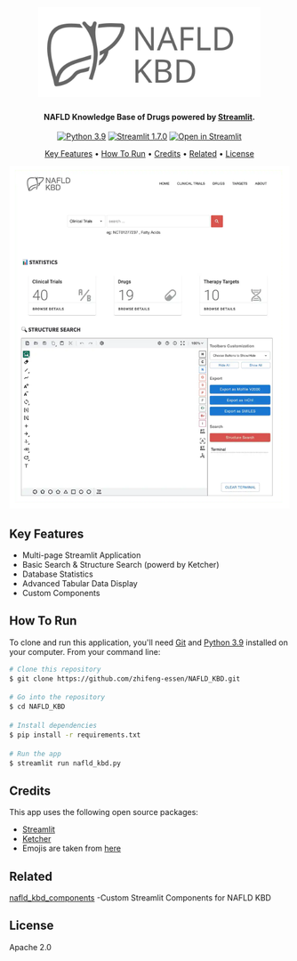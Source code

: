 <h1 align="center">
  <br>
  <a href="https://github.com/zhifeng-essen/NAFLD_KBD"><img src="https://raw.githubusercontent.com/zhifeng-essen/NAFLD_KBD/master/nafld_kbd_logo.svg" alt="NAFLD KBD" width="400"></a>
  <br>
</h1>

<h4 align="center">NAFLD Knowledge Base of Drugs powered by <a href="https://streamlit.io/" target="_blank">Streamlit</a>.</h4>

<div align='center'>

[![Python 3.9](https://img.shields.io/badge/python-3.9-success.svg?style=flat)](https://www.python.org/)
[![Streamlit 1.7.0](https://img.shields.io/badge/streamlit-1.7.0-ff4c4b.svg?style=flat)](https://streamlit.io/)
[![Open in Streamlit](https://static.streamlit.io/badges/streamlit_badge_black_white.svg)](https://share.streamlit.io/zhifeng-essen/NAFLD_KBD/master/nafld_kbd.py)

</div>

<p align="center">
  <a href="#key-features">Key Features</a> •
  <a href="#how-to-run">How To Run</a> •
  <a href="#credits">Credits</a> •
  <a href="#related">Related</a> •
  <a href="#license">License</a>
</p>

<!-- ![screenshot](https://raw.githubusercontent.com/zhifeng-essen/NAFLD_KBD/master/screenshot/ss1-tuya.webp) -->
<p align="center">
<img src="https://raw.githubusercontent.com/zhifeng-essen/NAFLD_KBD/master/screenshot/ss1-tuya.webp" alt="NAFLD KBD" width="830" alt="screenshot">
</p>

## Key Features

* Multi-page Streamlit Application
* Basic Search & Structure Search (powerd by Ketcher)
* Database Statistics 
* Advanced Tabular Data Display
* Custom Components

## How To Run

To clone and run this application, you'll need [Git](https://git-scm.com) and [Python 3.9](https://www.python.org/downloads/release/python-390/) installed on your computer. From your command line:

```bash
# Clone this repository
$ git clone https://github.com/zhifeng-essen/NAFLD_KBD.git

# Go into the repository
$ cd NAFLD_KBD

# Install dependencies
$ pip install -r requirements.txt

# Run the app
$ streamlit run nafld_kbd.py
```

## Credits

This app uses the following open source packages:

- [Streamlit](https://github.com/streamlit/streamlit)
- [Ketcher](https://github.com/epam/ketcher)
- Emojis are taken from [here](https://github.com/arvida/emoji-cheat-sheet.com)

## Related

[nafld_kbd_components](https://github.com/zhifeng-essen/nafld_kbd_components) -Custom Streamlit Components for NAFLD KBD

## License

Apache 2.0


